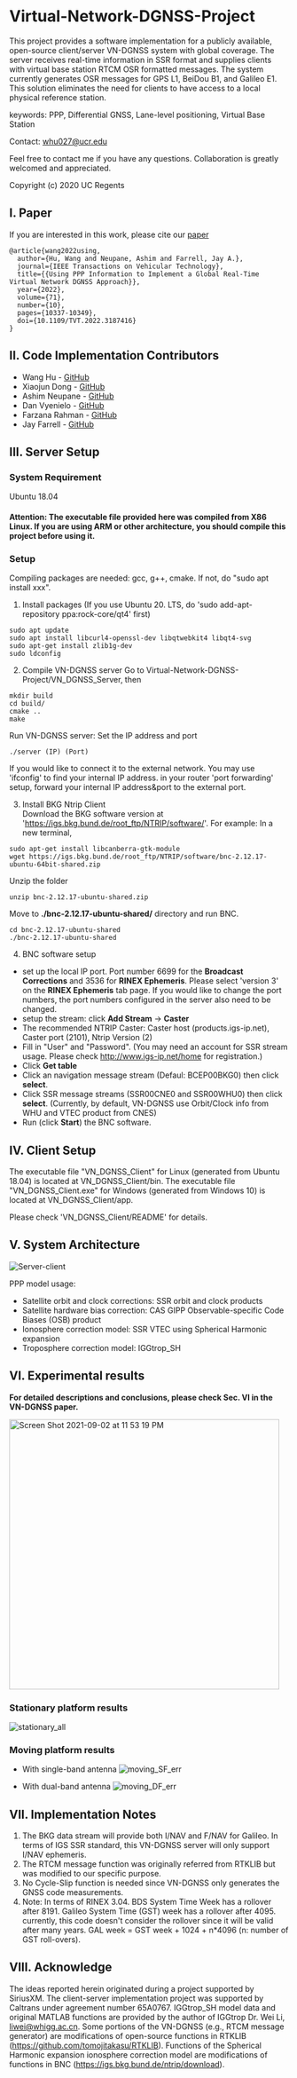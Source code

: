 # Virtual-Network-DGNSS-Project
This project provides a software implementation for a publicly available, open-source client/server VN-DGNSS system with global coverage. The server receives real-time information in SSR format and supplies clients with virtual base station RTCM OSR formatted messages. The system currently generates OSR messages for GPS L1, BeiDou B1, and Galileo E1. This solution eliminates the need for clients to have access to a local physical reference station.

keywords: PPP, Differential GNSS, Lane-level positioning, Virtual Base Station

Contact: whu027@ucr.edu

Feel free to contact me if you have any questions. Collaboration is greatly welcomed and appreciated.

Copyright (c) 2020 UC Regents

## I. Paper
If you are interested in this work, please cite our [paper](https://ieeexplore.ieee.org/document/9811415)
```
@article{wang2022using,
  author={Hu, Wang and Neupane, Ashim and Farrell, Jay A.},
  journal={IEEE Transactions on Vehicular Technology}, 
  title={{Using PPP Information to Implement a Global Real-Time Virtual Network DGNSS Approach}}, 
  year={2022},
  volume={71},
  number={10},
  pages={10337-10349},
  doi={10.1109/TVT.2022.3187416}
}
```

## II. Code Implementation Contributors
* Wang Hu - [GitHub](https://github.com/Azurehappen)
* Xiaojun Dong - [GitHub](https://github.com/Akatsukis)
* Ashim Neupane - [GitHub](https://github.com/ashimneu)
* Dan Vyenielo - [GitHub](https://github.com/dvnlo)
* Farzana Rahman - [GitHub](https://github.com/FarzanaRahman)
* Jay Farrell - [GitHub](https://github.com/jaffarrell)

## III. Server Setup
### System Requirement
Ubuntu 18.04
#### Attention: The executable file provided here was compiled from X86 Linux. If you are using ARM or other architecture, you should compile this project before using it.
### Setup
Compiling packages are needed: gcc, g++, cmake. If not, do "sudo apt install xxx".

1. Install packages
(If you use Ubuntu 20. LTS, do 'sudo add-apt-repository ppa:rock-core/qt4' first)
```
sudo apt update
sudo apt install libcurl4-openssl-dev libqtwebkit4 libqt4-svg
sudo apt-get install zlib1g-dev
sudo ldconfig
```

2. Compile VN-DGNSS server
Go to Virtual-Network-DGNSS-Project/VN_DGNSS_Server, then
```
mkdir build
cd build/
cmake ..
make
```
Run VN-DGNSS server: Set the IP address and port
```
./server (IP) (Port)
```
If you would like to connect it to the external network. You may use 'ifconfig' to find your internal IP address. in your router 'port forwarding' setup, forward your internal IP address&port to the external port.

3. Install BKG Ntrip Client  
Download the BKG software version at 'https://igs.bkg.bund.de/root_ftp/NTRIP/software/'.
For example:
In a new terminal,
```
sudo apt-get install libcanberra-gtk-module
wget https://igs.bkg.bund.de/root_ftp/NTRIP/software/bnc-2.12.17-ubuntu-64bit-shared.zip
```
Unzip the folder  
```
unzip bnc-2.12.17-ubuntu-shared.zip  
```
Move to **./bnc-2.12.17-ubuntu-shared/** directory and run BNC.  
```
cd bnc-2.12.17-ubuntu-shared  
./bnc-2.12.17-ubuntu-shared  
```

4. BNC software setup
* set up the local IP port. Port number 6699 for the **Broadcast Corrections** and 3536 for **RINEX Ephemeris**. Please select 'version 3' on the **RINEX Ephemeris** tab page. If you would like to change the port numbers, the port numbers configured in the server also need to be changed.
* setup the stream: click **Add Stream** -> **Caster**
* The recommended NTRIP Caster: Caster host (products.igs-ip.net), Caster port (2101), Ntrip Version (2)
* Fill in "User" and "Password". (You may need an account for SSR stream usage. Please check http://www.igs-ip.net/home for registration.)
* Click **Get table**
* Click an navigation message stream (Defaul: BCEP00BKG0) then click **select**.
* Click SSR message streams (SSR00CNE0 and SSR00WHU0) then click **select**. (Currently, by default, VN-DGNSS use Orbit/Clock info from WHU and VTEC product from CNES)
* Run (click **Start**) the BNC software.

## IV. Client Setup
The executable file "VN_DGNSS_Client" for Linux (generated from Ubuntu 18.04) is located at VN_DGNSS_Client/bin.
The executable file "VN_DGNSS_Client.exe" for Windows (generated from Windows 10) is located at VN_DGNSS_Client/app.

Please check 'VN_DGNSS_Client/README' for details.

## V. System Architecture
![Server-client](https://user-images.githubusercontent.com/45580484/131876233-beb25066-cfce-431e-8ec3-81182328b99f.png)

PPP model usage:
* Satellite orbit and clock corrections: SSR orbit and clock products
* Satellite hardware bias correction: CAS GIPP Observable-specific Code Biases (OSB) product
* Ionosphere correction model: SSR VTEC using Spherical Harmonic expansion
* Troposphere correction model: IGGtrop_SH


## VI. Experimental results
**For detailed descriptions and conclusions, please check Sec. VI in the VN-DGNSS paper.**

<img width="487" alt="Screen Shot 2021-09-02 at 11 53 19 PM" src="https://user-images.githubusercontent.com/45580484/131876595-1893578b-9f5d-4c52-b21b-2a236332e23b.png">

### Stationary platform results

![stationary_all](https://user-images.githubusercontent.com/45580484/131878787-eb9e0861-bc43-4383-877f-7f986f3ca5d4.jpg)

### Moving platform results
* With single-band antenna
![moving_SF_err](https://user-images.githubusercontent.com/45580484/133939394-121a02df-67ca-4b08-b509-51eae1b1424b.jpg)

* With dual-band antenna
![moving_DF_err](https://user-images.githubusercontent.com/45580484/133939402-ce4681fc-1a77-4f08-9cb8-79598004f1c7.jpg)

## VII. Implementation Notes
1. The BKG data stream will provide both I/NAV and F/NAV for Galileo. In terms of IGS SSR standard, this VN-DGNSS server will only support I/NAV ephemeris. 
2. The RTCM message function was originally referred from RTKLIB but was modified to our specific purpose. 
3. No Cycle-Slip function is needed since VN-DGNSS only generates the GNSS code measurements. 
4. Note: In terms of RINEX 3.04. BDS System Time Week has a rollover after 8191. Galileo System Time (GST) week has a rollover after 4095. currently, this code doesn't consider the rollover since it will be valid after many years. GAL week = GST week + 1024 + n*4096 (n: number of GST roll-overs).

## VIII. Acknowledge
The ideas reported herein originated during a project supported by SiriusXM. The client-server implementation project was supported by Caltrans under agreement number 65A0767.
IGGtrop_SH model data and original MATLAB functions are provided by the author of IGGtrop Dr. Wei Li, liwei@whigg.ac.cn.
Some portions of the VN-DGNSS (e.g., RTCM message generator) are modifications of open-source functions in RTKLIB (https://github.com/tomojitakasu/RTKLIB).
Functions of the Spherical Harmonic expansion ionosphere correction model are modifications of functions in BNC (https://igs.bkg.bund.de/ntrip/download).
